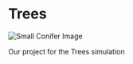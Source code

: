 # Trees
![Small Conifer Image](https://www.transparentpng.com/thumb/christmas-tree/file-christmas-tree-clipart-png-12.png)

Our project for the Trees simulation
